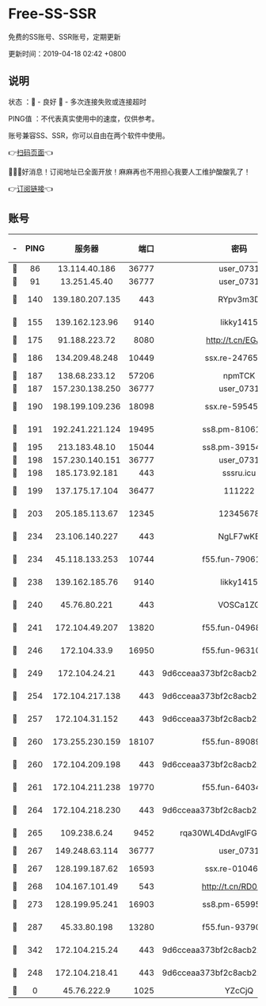 # Free-SS-SSR

免费的SS账号、SSR账号，定期更新

更新时间：2019-04-18 02:42 +0800

## 说明

状态     ：🙂 - 良好 🙁 - 多次连接失败或连接超时

PING值   ：不代表真实使用中的速度，仅供参考。

账号兼容SS、SSR，你可以自由在两个软件中使用。

👉[扫码页面](https://liesauer.github.io/Free-SS-SSR/)👈

🎉🎉🎉好消息！订阅地址已全面开放！麻麻再也不用担心我要人工维护酸酸乳了！

👉[订阅链接](https://www.liesauer.net/yogurt/subscribe?ACCESS_TOKEN=DAYxR3mMaZAsaqUb)👈

## 账号

|-|PING|服务器|端口|密码|加密方式|区域|
|:----:|:----:|:-----:|-----:|:----:|:----:|:----:|
|🙂|86|13.114.40.186|36777|user_0731|chacha20|JP|
|🙂|91|13.251.45.40|36777|user_0731|chacha20|SG|
|🙂|140|139.180.207.135|443|RYpv3m3D|aes-256-cfb|JP|
|🙂|155|139.162.123.96|9140|likky1415|aes-256-cfb|JP|
|🙂|175|91.188.223.72|8080|http://t.cn/EGJIyrl|rc4-md5|RU|
|🙂|186|134.209.48.248|10449|ssx.re-24765202|aes-256-cfb|US|
|🙂|187|138.68.233.12|57206|npmTCK|rc4-md5|US|
|🙂|187|157.230.138.250|36777|user_0731|chacha20|US|
|🙂|190|198.199.109.236|18098|ssx.re-59545724|aes-256-cfb|US|
|🙂|191|192.241.221.124|19495|ss8.pm-81061227|aes-256-cfb|US|
|🙂|195|213.183.48.10|15044|ss8.pm-39154943|rc4-md5|RU|
|🙂|198|157.230.140.151|36777|user_0731|chacha20|US|
|🙂|198|185.173.92.181|443|sssru.icu|rc4-md5|RU|
|🙂|199|137.175.17.104|36477|111222|aes-256-cfb|US|
|🙂|203|205.185.113.67|12345|12345678|aes-256-cfb|US|
|🙂|234|23.106.140.227|443|NgLF7wKB|aes-256-cfb|US|
|🙂|234|45.118.133.253|10744|f55.fun-79061620|aes-256-cfb|SG|
|🙂|238|139.162.185.76|9140|likky1415|aes-256-cfb|DE|
|🙂|240|45.76.80.221|443|VOSCa1ZG|aes-256-cfb|DE|
|🙂|241|172.104.49.207|13820|f55.fun-04968716|aes-256-cfb|SG|
|🙂|246|172.104.33.9|16950|f55.fun-96310007|aes-256-cfb|SG|
|🙂|249|172.104.24.21|443|9d6cceaa373bf2c8acb22e60b6a58be6|aes-256-cfb|US|
|🙂|254|172.104.217.138|443|9d6cceaa373bf2c8acb22e60b6a58be6|aes-256-cfb|US|
|🙂|257|172.104.31.152|443|9d6cceaa373bf2c8acb22e60b6a58be6|aes-256-cfb|US|
|🙂|260|173.255.230.159|18107|f55.fun-89089831|aes-256-cfb|US|
|🙂|260|172.104.209.198|443|9d6cceaa373bf2c8acb22e60b6a58be6|aes-256-cfb|US|
|🙂|261|172.104.211.238|19770|f55.fun-64034702|aes-256-cfb|US|
|🙂|264|172.104.218.230|443|9d6cceaa373bf2c8acb22e60b6a58be6|aes-256-cfb|US|
|🙂|265|109.238.6.24|9452|rqa30WL4DdAvgIFG6Fs3znzTa|aes-256-cfb|FR|
|🙂|267|149.248.63.114|36777|user_0731|chacha20|CA|
|🙂|267|128.199.187.62|16593|ssx.re-01046701|aes-256-cfb|SG|
|🙂|268|104.167.101.49|543|http://t.cn/RD0D7sx|rc4-md5|CA|
|🙂|273|128.199.95.241|16903|ss8.pm-65995884|aes-256-cfb|SG|
|🙂|287|45.33.80.198|13280|f55.fun-93790108|aes-256-cfb|US|
|🙂|342|172.104.215.24|443|9d6cceaa373bf2c8acb22e60b6a58be6|aes-256-cfb|US|
|🙂|248|172.104.218.41|443|9d6cceaa373bf2c8acb22e60b6a58be6|aes-256-cfb|US|
|🙁|0|45.76.222.9|1025|YZcCjQ|rc4-md5|JP|
